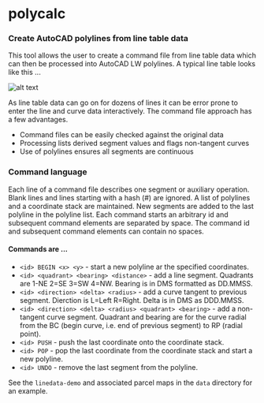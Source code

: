 # polycalc

### Create AutoCAD polylines from line table data

This tool allows the user to create a command file from line table data 
which can then be processed into AutoCAD LW polylines. A typical 
line table looks like this ... 

![alt text](https://raw.githubusercontent.com/chasmack/polycalc/master/data/line-table.jpg "PM1241 sheet 3/3 detail")

As line table data can go on for dozens of lines it can be error prone to enter 
the line and curve data interactively. The command file approach has a few advantages.

* Command files can be easily checked against the original data 
* Processing lists derived segment values and flags non-tangent curves
* Use of polylines ensures all segments are continuous

### Command language

Each line of a command file describes one segment or auxiliary operation. 
Blank lines and lines starting with a hash (#) are ignored. A list of polylines 
and a coordinate stack are maintained. New segments are added to the last 
polyline in the polyline list. Each command starts an arbitrary id and subsequent 
command elements are separated by space. The command id and subsequent command elements 
can contain no spaces. 

#### Commands are ...

* `<id> BEGIN <x> <y>` - start a new polyline ar the specified coordinates.
* `<id> <quadrant> <bearing> <distance>` - add a line segment. Quadrants are 
1-NE 2=SE 3=SW 4=NW. Bearing is in DMS formatted as DD.MMSS.
* `<id> <direction> <delta> <radius>` - add a curve tangent to previous segment. 
Dierction is L=Left R=Right. Delta is in DMS as DDD.MMSS.
* `<id> <direction> <delta> <radius> <quadrant> <bearing>` - add a non-tangent curve 
segment. Quadrant and bearing are for the curve radial from the BC 
(begin curve, i.e. end of previous segment) to RP (radial point). 
* `<id> PUSH` - push the last coordinate onto the coordinate stack.
* `<id> POP` - pop the last coordinate from the coordinate stack and 
start a new polyline.
* `<id> UNDO` - remove the last segment from the polyline.

See the `linedata-demo` and associated parcel maps in the `data` directory for 
an example.
